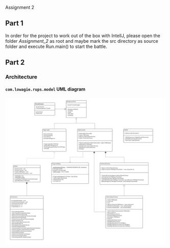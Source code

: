 Assignment 2
## Part 1

In order for the project to work out of the box with IntellJ,
please open the folder *Assignment_2* as root and maybe mark the
src directory as source folder and execute Run.main() to start the battle.

## Part 2

### Architecture

#### `com.lowagie.rups.model` UML diagram

![OpenPDFModelFolder](OpenPDFModelFolder.png)

